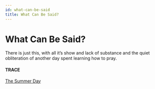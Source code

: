 ```yaml
---
id: what-can-be-said
title: What Can Be Said? 
---
```


# What Can Be Said?

There is just this, with all 
it’s show and lack of substance
and the quiet obliteration
of another day spent learning
how to pray.


#### TRACE

[The Summer Day](http://www.phys.unm.edu/~tw/fas/yits/archive/oliver_thesummerday.html)
